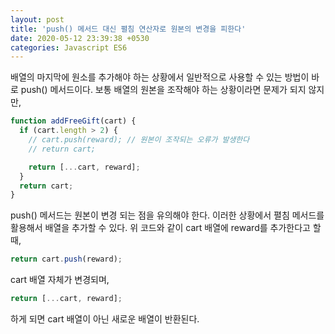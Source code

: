 ```yaml
---
layout: post
title: 'push() 메서드 대신 펼침 연산자로 원본의 변경을 피한다'
date: 2020-05-12 23:39:38 +0530
categories: Javascript ES6
---
```


배열의 마지막에 원소를 추가해야 하는 상황에서 일반적으로 사용할 수 있는 방법이 바로 push() 메서드이다.
보통 배열의 원본을 조작해야 하는 상황이라면 문제가 되지 않지만,

```javascript
function addFreeGift(cart) {
  if (cart.length > 2) {
    // cart.push(reward); // 원본이 조작되는 오류가 발생한다
    // return cart;

    return [...cart, reward];
  }
  return cart;
}
```

push() 메서드는 원본이 변경 되는 점을 유의해야 한다. 이러한 상황에서 펼침 메서드를 활용해서 배열을 추가할 수 있다. 위 코드와 같이 cart 배열에 reward를 추가한다고 할 때,

```javascript
return cart.push(reward);
```

cart 배열 자체가 변경되며,

```javascript
return [...cart, reward];
```

하게 되면 cart 배열이 아닌 새로운 배열이 반환된다.
